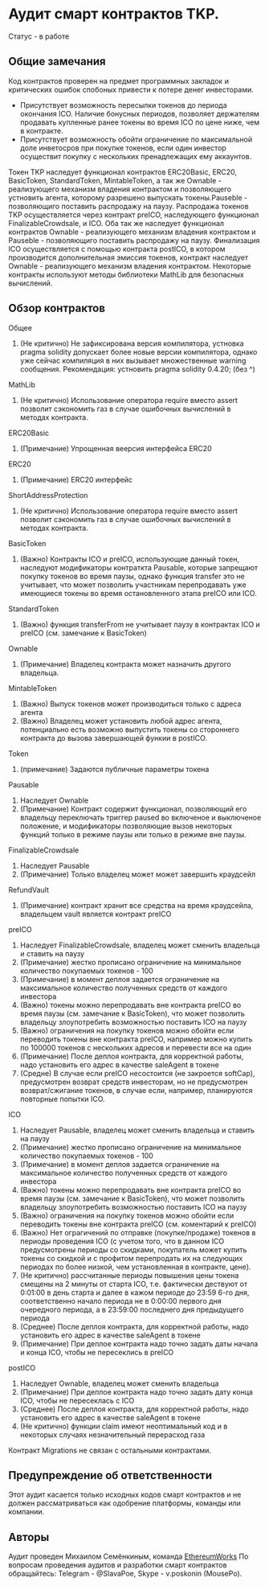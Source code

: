 # Аудит смарт контрактов TKP.

Статус - в работе

## Общие замечания

Код контрактов проверен на предмет программных закладок и критических ошибок спобоных привести к потере денег инвесторами.

* Присутствует возможность пересылки токенов до периода окончания ICO. Наличие бонусных периодов, позволяет держателям продавать купленные ранее токены во время ICO по цене ниже, чем в контракте.
* Присутствует возможность обойти ограничение по максимальной доле инветосров при покупке токенов, если один инвестор осуществит покупку с нескольких пренадлежащих ему аккаунтов.

Токен TKP наследует функционал контрактов ERC20Basic, ERC20, BasicToken, StandardToken, MintableToken, а так же Ownable - реализующего механизм владения контрактом и позволяющего устновить агента, которому разрешено выпускать токены.Pauseble - позволяющиго поставить распродажу на паузу.
Распродажа токенов TKP осуществляется через контракт preICO, наследующего функционал FinalizableCrowdsale, и ICO. Оба так же наследует функционал контрактов Ownable - реализующего механизм владения контрактом и Pauseble - позволяющиго поставить распродажу на паузу.
Финализация ICO осуществляется с помощью контракта postICO, в котором производится дополнительная эмиссия токенов, контракт наследует Ownable - реализующего механизм владения контрактом.
Некоторые контракты используют методы библиотеки MathLib для безопасных вычислений.

## Обзор контрактов

Общее

1) (Не критично) Не зафиксирована версия компилятора, устновка pragma solidity допускает более новые версии компилятора, однако уже сейчас компиляция в них вызывает множественные warning сообщения.
Рекомендация: устновить pragma solidity 0.4.20;  (без ^)

MathLib

1) (Не критично) Использование оператора require вместо assert позволит сэкономить газ в случае ошибочных вычислений в методах контракта.

ERC20Basic

1) (Примечание) Упрощенная веерсия интерфейса ERC20

ERC20

1) (Примечание) ERC20 интерфейс

ShortAddressProtection

1) (Не критично) Использование оператора require вместо assert позволит сэкономить газ в случае ошибочных вычислений в методах контракта.

BasicToken

1) (Важно) Контракты ICO и preICO, использующие данный токен, наследуют модификаторы контраткта Pausable, которые запрещают покупку токенов во время паузы, однако функция transfer это не учитывает, что может позволить участникам перепродавать уже имеющиеся токены во время остановленного этапа preICO или ICO.   

StandardToken

1) (Важно) функция transferFrom не учитывает паузу в контрактах ICO и preICO (см. замечание к BasicToken)   

Ownable

1) (Примечание) Владелец контракта может назначить другого владельца.

MintableToken

1) (Важно) Выпуск токенов может производиться только с адреса агента
2) (Важно) Владелец может установить любой адрес агента, потенциально есть возможно выпустить токены со стороннего контракта до вызова завершающей функии в postICO.    

Token

1) (примечание) Задаются публичные параметры токена

Pausable

1) Наследует Ownable
2) (Примечание) Контракт содержит функционал, позволяющий его владельцу переключать триггер paused во включеное и выключеное положение, и модификаторы позволяющие вызов некоторых функций только в режиме паузы или только в режиме вне паузы.

FinalizableCrowdsale

1) Наследует Pausable
2) (Примечание) Только владелец может может завершить краудсейл

RefundVault

1) (Примечание) контракт хранит все средства на время краудсейла, владельцем vault является контракт preICO

preICO

1) Наследует FinalizableCrowdsale, владелец может сменить владельца и ставить на паузу
2) (Примечание) жестко прописано ограничение на минимальное количество покупаемых токенов - 100
3) (Примечание) в момент деплоя задается ограничение на максимальное количество полученных средств от каждого инвестора
4) (Важно) токены можно перепродавать вне контракта preICO во время паузы (см. замечание к BasicToken), что может позволить владельцу злоупотребить возможностью поставить ICO на паузу
5) (Важно) ограничения на покупку токенов можно обойти если переводить токены вне контракта preICO, например можно купить по 100000 токенов с нескольких адресов и перевести все на один 
6) (Примечание) После деплоя контракта, для корректной работы, надо установить его адрес в качестве saleAgent в токене
7) (Средне) В случае если preICO несостоится (не закроется softCap), предусмотрен возврат средств инвесторам, но не предусмотрен возврат/сжигание токенов, в случае если, например, планируются повторные попытки ICO.

ICO

1) Наследует Pausable, владелец может сменить владельца и ставить на паузу
2) (Примечание) жестко прописано ограничение на минимальное количество покупаемых токенов - 100
3) (Примечание) в момент деплоя задается ограничение на максимальное количество полученных средств от каждого инвестора
4) (Важно) токены можно перепродавать вне контракта preICO во время паузы (см. замечание к BasicToken), что может позволить владельцу злоупотребить возможностью поставить ICO на паузу
5) (Важно) ограничения на покупку токенов можно обойти если переводить токены вне контракта preICO (см. коментарий к preICO)
6) (Важно) Нет ограгичений по отправке (покупке/продаже) токенов в периоды проведения ICO (с учетом того, что в данном ICO предусмотрены периоды со скидками, покупатель может купить токены со скидкой и с профитом перепродать их на следующих периодах по более низкой, чем установленная в контракте, цене).
7) (Не критично) рассчитанные периоды повышения цены токена смещены на 2 минуты от старта ICO, т.е. фактически дествуют от 0:01:00 в день старта и далее в кажом периоде до 23:59 6-го дня, соответственно начало периода не в 0:00:00 первого дня очередного периода, а в 23:59:00 последнего дня предыдущего периода 
8) (Среднее) После деплоя контракта, для корректной работы, надо установить его адрес в качестве saleAgent в токене
9) (Примечание) При деплое контракта надо точно задать даты начала и конца ICO, чтобы не пересеклись в preICO

postICO

1) Наследует Ownable, владелец может сменить владельца
2) (Примечание) При деплое контракта надо точно задать дату конца ICO, чтобы не пересеклась c ICO
3) (Среднее) После деплоя контракта, для корректной работы, надо установить его адрес в качестве saleAgent в токене
4) (Не критично) функции claim имеют неоптимальный код и в некоторых случаях незначительный перерасход газа 

Контракт Migrations не связан с остальными контрактами.

## Предупреждение об ответственности

Этот аудит касается только исходных кодов смарт контрактов и не должен рассматриваться как одобрение платформы, команды или компании.

## Авторы

Аудит проведен Михаилом Семёнкиным, команда [EthereumWorks](https://github.com/EthereumWorks)
По вопросам проведения аудитов и разработки смарт контрактов обращайтесь: Telegram - @SlavaPoe, Skype - v.poskonin (MousePo).